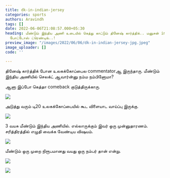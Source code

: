 ```yaml
---
title: dk-in-indian-jersey
categories: sports
authors: Aravindh
tags: []
date: 2022-06-06T21:08:57.000+05:30
heading: மீண்டும் இந்திய அணி உடையில் கெத்து காட்டும் தினேஷ் கார்த்திக்.. மனுசன் inspiration..
  போட்டோஸ் ட்ரெண்டிங்..!
preview_image: "/images/2022/06/06/dk-in-indian-jersey-jpg.jpeg"
image_uploader: []
code: ''

---
```

தினேஷ் கார்த்திக் போன உலகக்கோப்பைல commentatorஆ இருந்தாரு. மீண்டும் இந்திய அணியில் செலக்ட் ஆவார்ன்னு நம்ம நம்பினோமா?

ஆனா இப்போ கெத்தா comeback குடுத்திருக்காரு.

![](/images/2022/06/06/dinesh-karthik-3-jpg.jpeg)

அடுத்து வரும் டி20 உலகக்கோப்பையில் கூட விளையாட வாய்ப்பு இருக்கு.

![](/images/2022/06/06/dinesh-karthik-2-jpg.jpeg)

3 வயசு மீண்டும் இந்திய அணியில். எல்லாருக்கும் இவர் ஒரு முன்னுதாரணம். சரித்திரத்தில் எழுதி வைக்க வேண்டிய விஷயம்.

![](/images/2022/06/06/dinesh-karthik-1-jpg.jpeg)

மீண்டும் ஒரு முறை நிரூபமானது வயது ஒரு நம்பர் தான் என்று.

![](/images/2022/06/06/dinesh-karthik-5-jpg.jpeg)

![](/images/2022/06/06/dinesh-karthik-4-jpg.jpeg)
